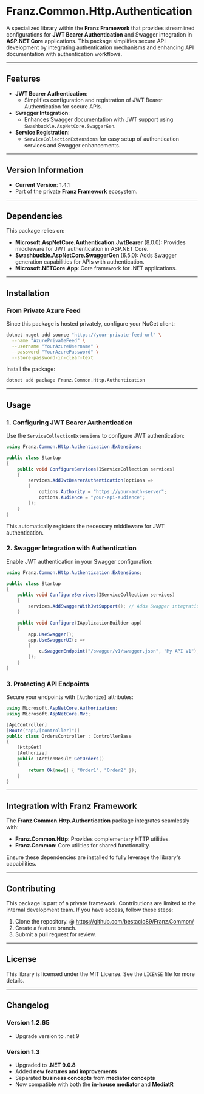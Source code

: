 ﻿# **Franz.Common.Http.Authentication**

A specialized library within the **Franz Framework** that provides streamlined configurations for **JWT Bearer Authentication** and Swagger integration in **ASP.NET Core** applications. This package simplifies secure API development by integrating authentication mechanisms and enhancing API documentation with authentication workflows.

---

## **Features**

- **JWT Bearer Authentication**:
  - Simplifies configuration and registration of JWT Bearer Authentication for secure APIs.
- **Swagger Integration**:
  - Enhances Swagger documentation with JWT support using `Swashbuckle.AspNetCore.SwaggerGen`.
- **Service Registration**:
  - `ServiceCollectionExtensions` for easy setup of authentication services and Swagger enhancements.

---

## **Version Information**

- **Current Version**: 1.4.1
- Part of the private **Franz Framework** ecosystem.

---

## **Dependencies**

This package relies on:
- **Microsoft.AspNetCore.Authentication.JwtBearer** (8.0.0): Provides middleware for JWT authentication in ASP.NET Core.
- **Swashbuckle.AspNetCore.SwaggerGen** (6.5.0): Adds Swagger generation capabilities for APIs with authentication.
- **Microsoft.NETCore.App**: Core framework for .NET applications.

---

## **Installation**

### **From Private Azure Feed**
Since this package is hosted privately, configure your NuGet client:

```bash
dotnet nuget add source "https://your-private-feed-url" \
  --name "AzurePrivateFeed" \
  --username "YourAzureUsername" \
  --password "YourAzurePassword" \
  --store-password-in-clear-text
```

Install the package:

```bash
dotnet add package Franz.Common.Http.Authentication  
```

---

## **Usage**

### **1. Configuring JWT Bearer Authentication**

Use the `ServiceCollectionExtensions` to configure JWT authentication:

```csharp
using Franz.Common.Http.Authentication.Extensions;

public class Startup
{
    public void ConfigureServices(IServiceCollection services)
    {
        services.AddJwtBearerAuthentication(options =>
        {
            options.Authority = "https://your-auth-server";
            options.Audience = "your-api-audience";
        });
    }
}
```

This automatically registers the necessary middleware for JWT authentication.

### **2. Swagger Integration with Authentication**

Enable JWT authentication in your Swagger configuration:

```csharp
using Franz.Common.Http.Authentication.Extensions;

public class Startup
{
    public void ConfigureServices(IServiceCollection services)
    {
        services.AddSwaggerWithJwtSupport(); // Adds Swagger integration with JWT
    }

    public void Configure(IApplicationBuilder app)
    {
        app.UseSwagger();
        app.UseSwaggerUI(c =>
        {
            c.SwaggerEndpoint("/swagger/v1/swagger.json", "My API V1");
        });
    }
}
```

### **3. Protecting API Endpoints**

Secure your endpoints with `[Authorize]` attributes:

```csharp
using Microsoft.AspNetCore.Authorization;
using Microsoft.AspNetCore.Mvc;

[ApiController]
[Route("api/[controller]")]
public class OrdersController : ControllerBase
{
    [HttpGet]
    [Authorize]
    public IActionResult GetOrders()
    {
        return Ok(new[] { "Order1", "Order2" });
    }
}
```

---

## **Integration with Franz Framework**

The **Franz.Common.Http.Authentication** package integrates seamlessly with:
- **Franz.Common.Http**: Provides complementary HTTP utilities.
- **Franz.Common**: Core utilities for shared functionality.

Ensure these dependencies are installed to fully leverage the library's capabilities.

---

## **Contributing**

This package is part of a private framework. Contributions are limited to the internal development team. If you have access, follow these steps:
1. Clone the repository. @ https://github.com/bestacio89/Franz.Common/
2. Create a feature branch.
3. Submit a pull request for review.

---

## **License**

This library is licensed under the MIT License. See the `LICENSE` file for more details.

---

## **Changelog**

### Version 1.2.65
- Upgrade version to .net 9


### Version 1.3
- Upgraded to **.NET 9.0.8**
- Added **new features and improvements**
- Separated **business concepts** from **mediator concepts**
- Now compatible with both the **in-house mediator** and **MediatR**

